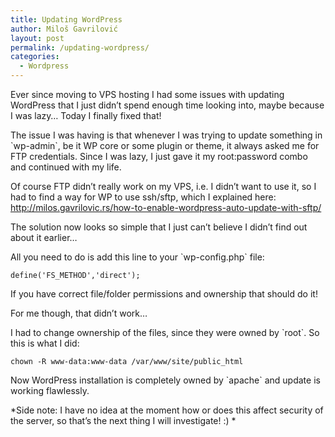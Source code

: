 ```yaml
---
title: Updating WordPress
author: Miloš Gavrilović
layout: post
permalink: /updating-wordpress/
categories:
  - Wordpress
---
```

Ever since moving to VPS hosting I had some issues with updating WordPress that I just didn&#8217;t spend enough time looking into, maybe because I was lazy&#8230; Today I finally fixed that!

The issue I was having is that whenever I was trying to update something in \`wp-admin\`, be it WP core or some plugin or theme, it always asked me for FTP credentials. Since I was lazy, I just gave it my root:password combo and continued with my life.

Of course FTP didn&#8217;t really work on my VPS, i.e. I didn&#8217;t want to use it, so I had to find a way for WP to use ssh/sftp, which I explained here: http://milos.gavrilovic.rs/how-to-enable-wordpress-auto-update-with-sftp/

The solution now looks so simple that I just can&#8217;t believe I didn&#8217;t find out about it earlier&#8230;

All you need to do is add this line to your \`wp-config.php\` file:

`define('FS_METHOD','direct');`

If you have correct file/folder permissions and ownership that should do it!

For me though, that didn&#8217;t work&#8230;

I had to change ownership of the files, since they were owned by \`root\`. So this is what I did:

`chown -R www-data:www-data /var/www/site/public_html`

Now WordPress installation is completely owned by \`apache\` and update is working flawlessly.

*Side note: I have no idea at the moment how or does this affect security of the server, so that&#8217;s the next thing I will investigate! :) *
